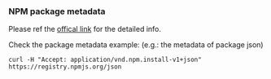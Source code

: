 ### NPM package metadata

Please ref the [offical link](https://github.com/npm/registry/blob/master/docs/responses/package-metadata.md) for the detailed info.

Check the package metadata example: (e.g.: the metadata of package json)
````
curl -H "Accept: application/vnd.npm.install-v1+json" https://registry.npmjs.org/json
````
